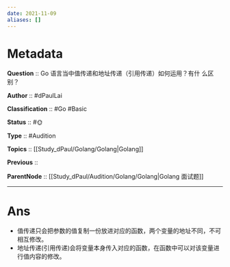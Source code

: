 ```yaml
---
date: 2021-11-09
aliases: []
---
```


# Metadata

**Question** :: Go 语言当中值传递和地址传递（引用传递）如何运用？有什 么区别？

**Author** :: #dPaulLai

**Classification** :: #Go #Basic 

**Status** :: #🌞 

**Type** :: #Audition 

**Topics** :: [[Study_dPaul/Golang/Golang|Golang]]

**Previous** ::

**ParentNode** :: [[Study_dPaul/Audition/Golang/Golang|Golang 面试题]]

---

# Ans
- 值传递只会把参数的值复制一份放进对应的函数，两个变量的地址不同，不可相互修改。
- 地址传递(引用传递)会将变量本身传入对应的函数，在函数中可以对该变量进行值内容的修改。